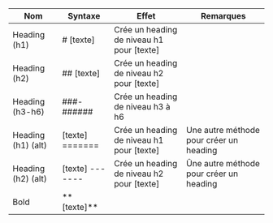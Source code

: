 | Nom                | Syntaxe         | Effet                                     | Remarques                               |
|--------------------|-----------------|-------------------------------------------|-----------------------------------------|
| Heading (h1)       | # [texte]       | Crée un heading de niveau h1 pour [texte] |                                         |
| Heading (h2)       | ## [texte]      | Crée un heading de niveau h2 pour [texte] |                                         |
| Heading (h3-h6)    | ###-######      | Crée un heading de niveau h3 à h6         |                                         |
| Heading (h1) (alt) | [texte] ======= | Crée un heading de niveau h1 pour [texte] | Une autre méthode pour créer un heading |
| Heading (h2) (alt) | [texte] ------- | Crée un heading de niveau h2 pour [texte] | Ûne autre méthode pour créer un heading |
| Bold               | \*\*[texte]\*\* |                                           |                                         |